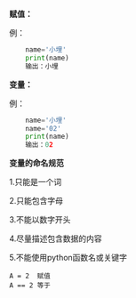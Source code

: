 **赋值：**

例：

```python
    name='小埋'
    print(name)
    输出：小埋
```
**变量：**

例：
```python
	name='小埋'
	name='02'
	print(name)
	输出：02
```

**变量的命名规范**

1.只能是一个词

2.只能包含字母

3.不能以数字开头

4.尽量描述包含数据的内容

5.不能使用python函数名或关键字


```
A = 2  赋值
A == 2 等于
```
